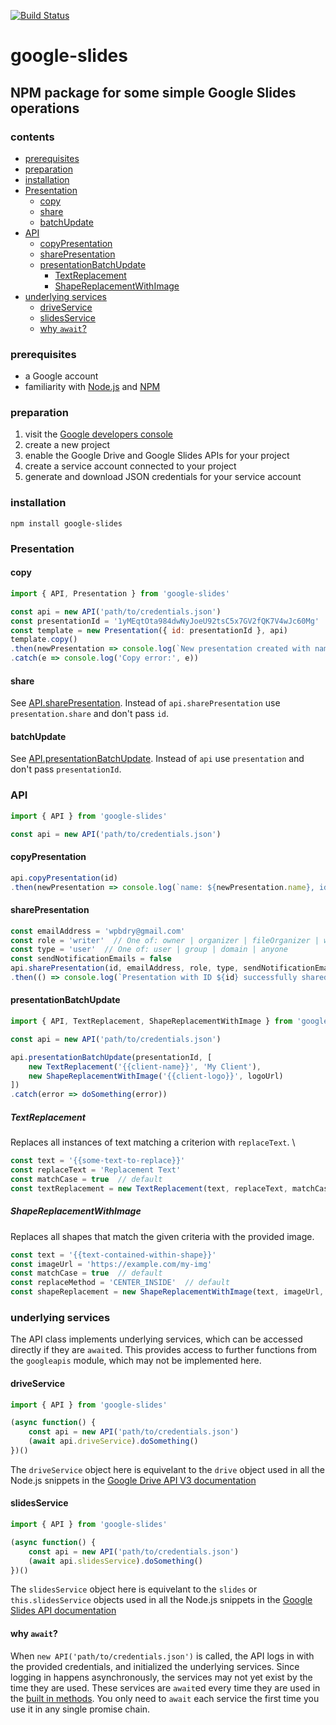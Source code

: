 [![Build Status](https://travis-ci.org/wpbdry/google-slides.svg?branch=main)](https://travis-ci.org/wpbdry/google-slides)

# google-slides
## NPM package for some simple Google Slides operations

### contents
- [prerequisites](#prerequisites)
- [preparation](#preparation)
- [installation](#installation)
- [Presentation](#presentation)
    - [copy](#copy)
    - [share](#share)
    - [batchUpdate](#batchupdate)
- [API](#api)
    - [copyPresentation](#copypresentation)
    - [sharePresentation](#sharepresentation)
    - [presentationBatchUpdate](#presentationbatchupdate)
        - [TextReplacement](#textreplacement)
        - [ShapeReplacementWithImage](#shapereplacementwithimage)
- [underlying services](#underlying-services)
    - [driveService](#driveservice)
    - [slidesService](#slidesservice)
    - [why `await`?](#why-await)

### prerequisites
- a Google account
- familiarity with [Node.js](https://nodejs.org/) and [NPM](https://www.npmjs.com/)

### preparation
1. visit the [Google developers console](https://console.developers.google.com/apis/dashboard)
2. create a new project
3. enable the Google Drive and Google Slides APIs for your project
4. create a service account connected to your project
5. generate and download JSON credentials for your service account

### installation
```shell
npm install google-slides
```

### Presentation

#### copy
```javascript
import { API, Presentation } from 'google-slides'

const api = new API('path/to/credentials.json')
const presentationId = '1yMEqtOta984dwNyJoeU92tsC5x7GV2fQK7V4wJc60Mg'
const template = new Presentation({ id: presentationId }, api)
template.copy()
.then(newPresentation => console.log(`New presentation created with name ${newPresentation.name} and ID ${newPresentation.id}.`))
.catch(e => console.log('Copy error:', e))
```

#### share
See [API.sharePresentation](#sharepresentation).
Instead of `api.sharePresentation` use `presentation.share` and don't pass `id`.

#### batchUpdate
See [API.presentationBatchUpdate](#presentationbatchupdate).
Instead of `api` use `presentation` and don't pass `presentationId`.

### API
```javascript
import { API } from 'google-slides'

const api = new API('path/to/credentials.json')
```

#### copyPresentation
```javascript
api.copyPresentation(id)
.then(newPresentation => console.log(`name: ${newPresentation.name}, id: ${newPresentation.id}`))
```

#### sharePresentation
```javascript
const emailAddress = 'wpbdry@gmail.com'
const role = 'writer'  // One of: owner | organizer | fileOrganizer | writer | commenter | reader
const type = 'user'  // One of: user | group | domain | anyone
const sendNotificationEmails = false 
api.sharePresentation(id, emailAddress, role, type, sendNotificationEmails)
.then(() => console.log(`Presentation with ID ${id} successfully shared with ${emailAddress}!`))
```

#### presentationBatchUpdate
```javascript
import { API, TextReplacement, ShapeReplacementWithImage } from 'google-slides'

const api = new API('path/to/credentials.json')

api.presentationBatchUpdate(presentationId, [
    new TextReplacement('{{client-name}}', 'My Client'),
    new ShapeReplacementWithImage('{{client-logo}}', logoUrl)
])
.catch(error => doSomething(error))
```

##### TextReplacement
Replaces all instances of text matching a criterion with `replaceText`. \
```javascript
const text = '{{some-text-to-replace}}'
const replaceText = 'Replacement Text'
const matchCase = true  // default
const textReplacement = new TextReplacement(text, replaceText, matchCase)
```

##### ShapeReplacementWithImage
Replaces all shapes that match the given criteria with the provided image.
```javascript
const text = '{{text-contained-within-shape}}'
const imageUrl = 'https://example.com/my-img'
const matchCase = true  // default
const replaceMethod = 'CENTER_INSIDE'  // default
const shapeReplacement = new ShapeReplacementWithImage(text, imageUrl, matchCase, replaceMethod)
```

### underlying services
The API class implements underlying services, which can be accessed directly if they are `await`ed.
This provides access to further functions from the `googleapis` module, which may not be implemented here.

#### driveService
```javascript
import { API } from 'google-slides'

(async function() {
    const api = new API('path/to/credentials.json')
    (await api.driveService).doSomething()
})()
```
The `driveService` object here is equivelant to the `drive` object used in all the Node.js snippets in the
[Google Drive API V3 documentation](https://developers.google.com/drive/api/v3/about-files)

#### slidesService
```javascript
import { API } from 'google-slides'

(async function() {
    const api = new API('path/to/credentials.json')
    (await api.slidesService).doSomething()
})()
```
The `slidesService` object here is equivelant to the `slides` or `this.slidesService` objects used in all the Node.js snippets in the
[Google Slides API documentation](https://developers.google.com/slides/how-tos/presentations)

#### why `await`?
When `new API('path/to/credentials.json')` is called, the API logs in with the provided credentials, and initialized the underlying services.
Since logging in happens asynchronously, the services may not yet exist by the time they are used. These services are `await`ed every time
they are used in the [built in methods](#usage). You only need to `await` each service the first time you use it in any single promise chain.